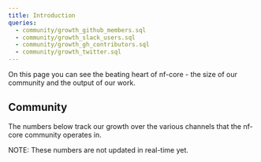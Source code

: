 ```yaml
---
title: Introduction
queries:
  - community/growth_github_members.sql
  - community/growth_slack_users.sql
  - community/growth_gh_contributors.sql
  - community/growth_twitter.sql
---
```


On this page you can see the beating heart of nf-core - the size of our community and the output of our work.

## Community

The numbers below track our growth over the various channels that the nf-core community operates in.

NOTE: These numbers are not updated in real-time yet.

<BigValue
  data={community_growth_github_members}
  value=members
  title="GitHub Organisation Members"
  sparkline=month
  comparison=growth_rate
  comparisonFmt=pct1
  comparisonTitle="vs. Last Month"
  link="/community/github"
/>

<BigValue
  data={community_growth_slack_users}
  value=members
  title="Slack Users"
  sparkline=month
  comparison=growth_rate
  comparisonFmt=pct1
  comparisonTitle="vs. Last Month"
  link='/community/slack'
/>

<BigValue
  data={community_growth_gh_contributors}
  value=members
  title="GitHub Contributors"
  link="/community/github"
/>

<BigValue
  data={community_growth_twitter}
  value=followers
  title="Twitter Followers"
  sparkline=month
  comparison=growth_rate
  comparisonFmt=pct1
  comparisonTitle="vs. Last Month"
  link="/community/twitter"
/>

<!-- TODO Add Bluesky followers -->
